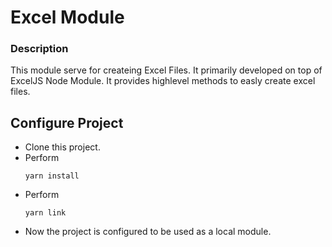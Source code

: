 # Excel Module

### Description
This module serve for createing Excel Files. It primarily developed on top of ExcelJS Node Module.
It provides highlevel methods to easly create excel files.

## Configure Project
-  Clone this project.
-   Perform 
    ```
    yarn install
    ```
-   Perform
    ```
    yarn link
    ```
-   Now the project is configured to be used as a local module.